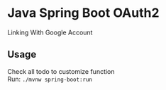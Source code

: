 # Java Spring Boot OAuth2
Linking With Google Account

## Usage
Check all todo to customize function  
Run: `./mvnw spring-boot:run`
